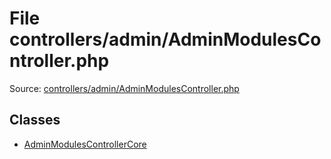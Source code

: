 File controllers/admin/AdminModulesController.php
=========

Source: [controllers/admin/AdminModulesController.php](https://github.com/PrestaShop/PrestaShop/blob/1.6.1.3/controllers/admin/AdminModulesController.php)


Classes
-------

* [AdminModulesControllerCore](class.AdminModulesControllerCore.md)

